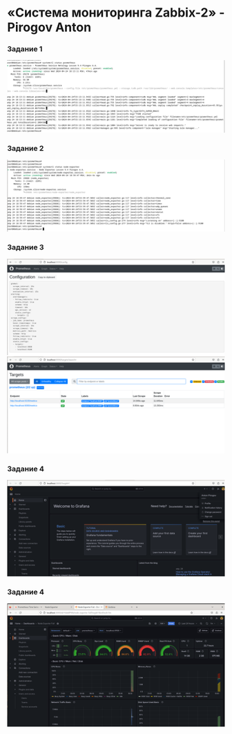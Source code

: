 # «Система мониторинга Zabbix-2» - Pirogov Anton

###	Задание 1 

![ex1](./files/ex1.png)

###     Задание 2

![ex2](./files/ex2.png)

###     Задание 3

![ex3-1](./files/ex3(1).png)
![ex3-2](./files/ex3(2).png)

###     Задание 4

![ex4](./files/ex4.png)

###     Задание 4

![ex5](./files/ex5.png)
